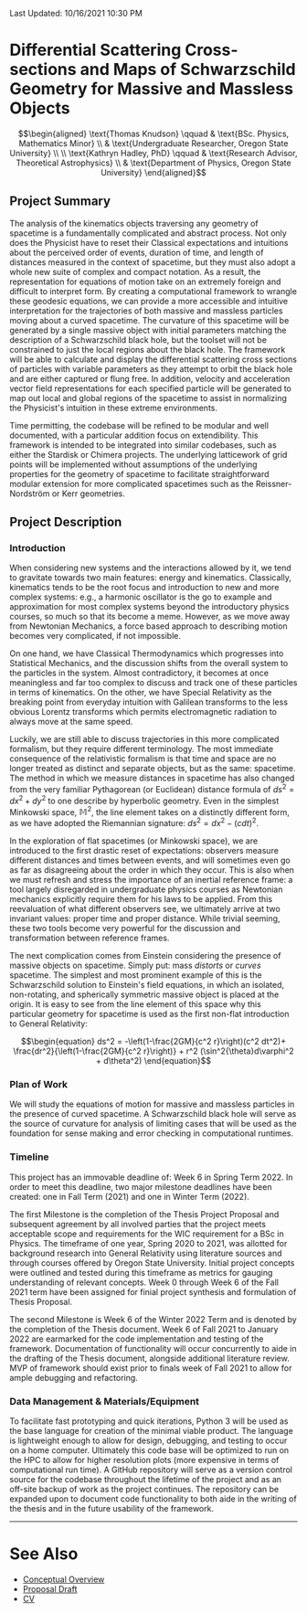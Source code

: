Last Updated: 10/16/2021 10:30 PM

# Differential Scattering Cross-sections and Maps of Schwarzschild Geometry for Massive and Massless Objects

$$\begin{aligned}
\text{Thomas Knudson} \qquad & \text{BSc. Physics, Mathematics Minor} \\
 & \text{Undergraduate Researcher, Oregon State University} \\
\\
\text{Kathryn Hadley, PhD} \qquad & \text{Research Advisor, Theoretical Astrophysics} \\
  & \text{Department of Physics, Oregon State University}
\end{aligned}$$

## Project Summary

The analysis of the kinematics objects traversing any geometry of spacetime is a fundamentally complicated and abstract process. Not only does the Physicist have to reset their Classical expectations and intuitions about the perceived order of events, duration of time, and length of distances measured in the context of spacetime, but they must also adopt a whole new suite of complex and compact notation. As a result, the representation for equations of motion take on an extremely foreign and difficult to interpret form. By creating a computational framework to wrangle these geodesic equations, we can provide a more accessible and intuitive interpretation for the trajectories of both massive and massless particles moving about a curved spacetime. The curvature of this spacetime will be generated by a single massive object with initial parameters matching the description of a Schwarzschild black hole, but the toolset will not be constrained to just the local regions about the black hole. The framework will be able to calculate and display the differential scattering cross sections of particles with variable parameters as they attempt to orbit the black hole and are either captured or flung free. In addition, velocity and acceleration vector field representations for each specified particle will be generated to map out local and global regions of the spacetime to assist in normalizing the Physicist's intuition in these extreme environments.

Time permitting, the codebase will be refined to be modular and well documented, with a particular addition focus on extendibility. This framework is intended to be integrated into similar codebases, such as either the Stardisk or Chimera projects. The underlying latticework of grid points will be implemented without assumptions of the underlying properties for the geometry of spacetime to facilitate straightforward modular extension for more complicated spacetimes such as the Reissner-Nordström or Kerr geometries.

## Project Description

<!-- tabs:start -->

<!-- tab:Introduction -->

### Introduction

When considering new systems and the interactions allowed by it, we tend to gravitate towards two main features: energy and kinematics. Classically, kinematics tends to be the root focus and introduction to new and more complex systems: e.g., a harmonic oscillator is the go to example and approximation for most complex systems beyond the introductory physics courses, so much so that its become a meme. However, as we move away from Newtonian Mechanics, a force based approach to describing motion becomes very complicated, if not impossible.

On one hand, we have Classical Thermodynamics which progresses into Statistical Mechanics, and the discussion shifts from the overall system to the particles in the system. Almost contradictory, it becomes at once meaningless and far too complex to discuss and track one of these particles in terms of kinematics. On the other, we have Special Relativity as the breaking point from everyday intuition with Galilean transforms to the less obvious Lorentz transforms which permits electromagnetic radiation to always move at the same speed.

Luckily, we are still able to discuss trajectories in this more complicated formalism, but they require different terminology. The most immediate consequence of the relativistic formalism is that time and space are no longer treated as distinct and separate objects, but as the same: spacetime. The method in which we measure distances in spacetime has also changed from the very familiar Pythagorean (or Euclidean) distance formula of $ds^2 = dx^2 + dy^2$ to one describe by hyperbolic geometry. Even in the simplest Minkowski space, $\mathbb{M}^2$, the line element takes on a distinctly different form, as we have adopted the Riemannian signature: $ds^2 = dx^2 - (cdt)^2$.

In the exploration of flat spacetimes (or Minkowski space), we are introduced to the first drastic reset of expectations: observers measure different distances and times between events, and will sometimes even go as far as disagreeing about the order in which they occur. This is also when we must refresh and stress the importance of an inertial reference frame: a tool largely disregarded in undergraduate physics courses as Newtonian mechanics explicitly require them for his laws to be applied. From this reevaluation of what different observers see, we ultimately arrive at two invariant values: proper time and proper distance. While trivial seeming, these two tools become very powerful for the discussion and transformation between reference frames.

The next complication comes from Einstein considering the presence of massive objects on spacetime. Simply put: mass *distorts* or *curves* spacetime. The simplest and most prominent example of this is the Schwarzschild solution to Einstein's field equations, in which an isolated, non-rotating, and spherically symmetric massive object is placed at the origin. It is easy to see from the line element of this space why this particular geometry for spacetime is used as the first non-flat introduction to General Relativity:

$$\begin{equation}
ds^2 = -\left(1-\frac{2GM}{c^2 r}\right)(c^2 dt^2)+ \frac{dr^2}{\left(1-\frac{2GM}{c^2 r}\right)} + r^2 (\sin^2{\theta}d\varphi^2 + d\theta^2)
\end{equation}$$

<!-- tab:Plan of Work -->

### Plan of Work

We will study the equations of motion for massive and massless particles in the presence of curved spacetime. A Schwarzschild black hole will serve as the source of curvature for analysis of limiting cases that will be used as the foundation for sense making and error checking in computational runtimes.

<!-- tab:Timeline -->

### Timeline

This project has an immovable deadline of: Week 6 in Spring Term 2022. In order to meet this deadline, two major milestone deadlines have been created: one in Fall Term (2021) and one in Winter Term (2022).

The first Milestone is the completion of the Thesis Project Proposal and subsequent agreement by all involved parties that the project meets acceptable scope and requirements for the WIC requirement for a BSc in Physics. The timeframe of one year, Spring 2020 to 2021, was allotted for background research into General Relativity using literature sources and through courses offered by Oregon State University. Initial project concepts were outlined and tested during this timeframe as metrics for gauging understanding of relevant concepts. Week 0 through Week 6 of the Fall 2021 term have been assigned for finial project synthesis and formulation of Thesis Proposal.

The second Milestone is Week 6 of the Winter 2022 Term and is denoted by the completion of the Thesis document. Week 6 of Fall 2021 to January 2022 are earmarked for the code implementation and testing of the framework. Documentation of functionality will occur concurrently to aide in the drafting of the Thesis document, alongside additional literature review. MVP of framework should exist prior to finals week of Fall 2021 to allow for ample debugging and refactoring.

<!-- tab:Data Management -->

### Data Management & Materials/Equipment

To facilitate fast prototyping and quick iterations, Python 3 will be used as the base language for creation of the minimal viable product. The language is lightweight enough to allow for design, debugging, and testing to occur on a home computer. Ultimately this code base will be optimized to run on the HPC to allow for higher resolution plots (more expensive in terms of computational run time). A GitHub repository will serve as a version control source for the codebase throughout the lifetime of the project and as an off-site backup of work as the project continues. The repository can be expanded upon to document code functionality to both aide in the writing of the thesis and in the future usability of the framework.

<!-- tabs:end -->

---

# See Also

- [Conceptual Overview](/courses/PH403/Fall/ConceptualOverview.md)
- [Proposal Draft](/courses/PH403/Fall/ProposalDraft.md)
- [CV](/courses/PH403/Fall/CV.md)
